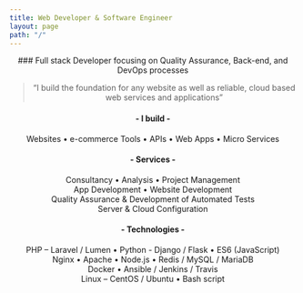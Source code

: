 ```yaml
---
title: Web Developer & Software Engineer
layout: page
path: "/"
---
```

<div style="text-align: center">
### Full stack Developer focusing on Quality Assurance, Back-end, and DevOps processes

>“I build the foundation for any website as well as reliable, cloud based web services and applications”

#### - I build -
 Websites  •  e-commerce Tools  •  APIs  •  Web Apps  •  Micro Services

#### - Services -
Consultancy • Analysis • Project Management<br />
App Development • Website Development<br />
Quality Assurance & Development of Automated Tests<br />
Server & Cloud Configuration<br />

#### - Technologies -
PHP – Laravel / Lumen  •  Python - Django / Flask  •  ES6 (JavaScript)<br />
Nginx  •  Apache  •  Node.js  •  Redis / MySQL / MariaDB<br />
Docker  •  Ansible / Jenkins / Travis<br />
Linux – CentOS / Ubuntu  •  Bash script<br />

</div>